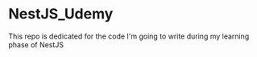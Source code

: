 # NestJS_Udemy

This repo is dedicated for the code I'm going to write during my learning phase of NestJS
